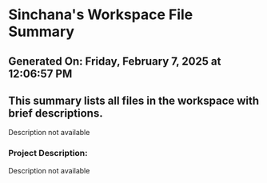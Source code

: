 # Sinchana's Workspace File Summary
## Generated On: Friday, February 7, 2025 at 12:06:57 PM
This summary lists all files in the workspace with brief descriptions.
---
Description not available 
### Project Description:
 Description not available
